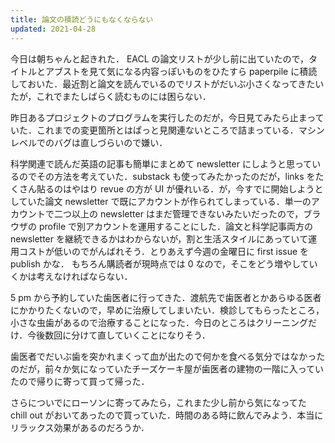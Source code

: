 ```yaml
---
title: 論文の積読どうにもなくならない
updated: 2021-04-28
---
```


今日は朝ちゃんと起きれた．
EACL の論文リストが少し前に出ていたので，タイトルとアブストを見て気になる内容っぽいものをひたすら paperpile に積読しておいた．最近割と論文を読んでいるのでリストがだいぶ小さくなってきたいたが，これでまたしばらく読むものには困らない．

昨日あるプロジェクトのプログラムを実行したのだが，今日見てみたら止まっていた．これまでの変更箇所とはぱっと見関連ないところで詰まっている．マシンレベルでのバグは直しづらいので嫌い．

科学関連で読んだ英語の記事も簡単にまとめて newsletter にしようと思っているのでその方法を考えていた．substack も使ってみたかったのだが，links をたくさん貼るのはやはり revue の方が UI が優れいる．が，今すでに開始しようとしていた論文 newsletter で既にアカウントが作られてしまっている．単一のアカウントで二つ以上の newsletter はまだ管理できないみたいだったので，ブラウザの profile で別アカウントを運用することにした．論文と科学記事両方の newsletter  を継続できるかはわからないが，割と生活スタイルにあっていて運用コストが低いのでがんばれそう．とりあえず今週の金曜日に first issue を publish かな．
もちろん購読者が現時点では 0 なので，そこをどう増やしていくかは考えなければならない．

5 pm から予約していた歯医者に行ってきた．渡航先で歯医者とかあらゆる医者にかかりたくないので，早めに治療してしまいたい．検診してもらったところ，小さな虫歯があるので治療することになった．今日のところはクリーニングだけ．今後数回に分けて直していくことになりそう．

歯医者でだいぶ歯を突かれまくって血が出たので何かを食べる気分ではなかったのだが，前々か気になっていたチーズケーキ屋が歯医者の建物の一階に入っていたので帰りに寄って買って帰った．

さらについでにローソンに寄ってみたら，これまた少し前から気になってた chill out がおいてあったので買っていた．時間のある時に飲んでみよう．本当にリラックス効果があるのだろうか．
